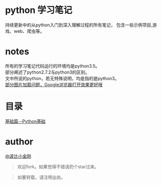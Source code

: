 # python 学习笔记

持续更新中的从python入门到深入理解过程的所有笔记，
包含一些示例项目,游戏、web、爬虫等。
<br/>
# notes

所有的学习笔记代码运行的环境均是python3.5。<br/>
部分阐述了python2.7.2与python3的区别。<br/>
文中所说的python，若无特殊说明，均是指的是python3。
<br/>
<a href="#">部分图片加载问题，Google浏览器打开效果更好哦</a>
# 目录

<a href="./python基础/README.mdown">基础篇--Python基础</a>


# author
<a href="https://github.com/cbbfcd">@波比小金刚</a>

>欢迎fork。如果觉得不错请扔个star过来。

> 如要转载，请注明出处。